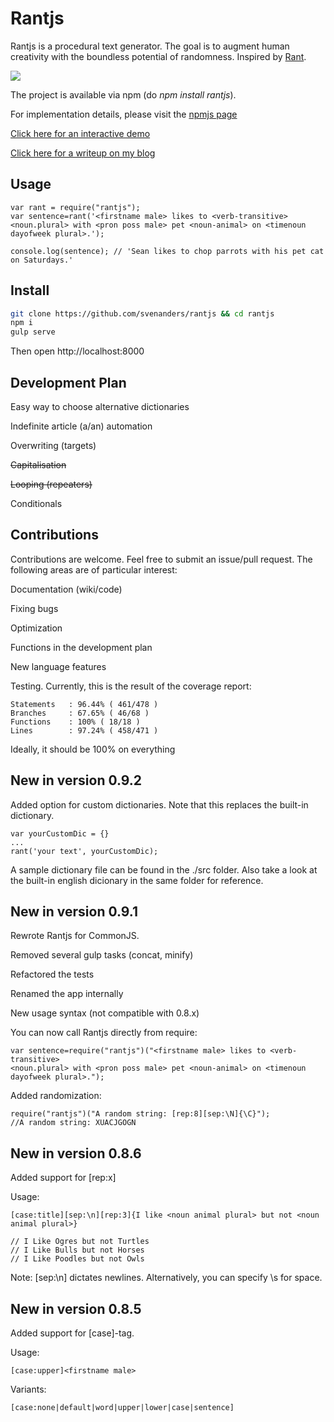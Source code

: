 # Rantjs

Rantjs is a procedural text generator. The goal is to augment human creativity with the boundless potential of randomness. Inspired by [Rant][1].

<img src="http://res.cloudinary.com/sven-anders-robbestad/image/upload/c_scale,w_350/v1418975366/rantjs_0.8.4.png">

The project is available via npm (do _npm install rantjs_). 

For implementation details, please visit the [npmjs page][3]

[Click here for an interactive demo][2]

[Click here for a writeup on my blog][4]

## Usage

    var rant = require("rantjs");
    var sentence=rant('<firstname male> likes to <verb-transitive> <noun.plural> with <pron poss male> pet <noun-animal> on <timenoun dayofweek plural>.');

    console.log(sentence); // 'Sean likes to chop parrots with his pet cat on Saturdays.'

## Install

```bash
git clone https://github.com/svenanders/rantjs && cd rantjs
npm i
gulp serve
```
Then open http://localhost:8000


## Development Plan

Easy way to choose alternative dictionaries

Indefinite article (a/an) automation

Overwriting (targets)

~~Capitalisation~~

~~Looping (repeaters)~~

Conditionals

## Contributions

Contributions are welcome. Feel free to submit an issue/pull request. The following areas are
of particular interest:

Documentation (wiki/code)

Fixing bugs

Optimization

Functions in the development plan

New language features

Testing. Currently, this is the result of the coverage report:

    Statements   : 96.44% ( 461/478 )
    Branches     : 67.65% ( 46/68 )
    Functions    : 100% ( 18/18 )
    Lines        : 97.24% ( 458/471 )

Ideally, it should be 100% on everything

## New in version 0.9.2

  Added option for custom dictionaries. Note that this replaces the built-in dictionary.
  
    var yourCustomDic = {}
    ...
    rant('your text', yourCustomDic);
     
A sample dictionary file can be found in the ./src folder. Also take a look at the built-in english dicionary in the same folder for reference.

## New in version 0.9.1

  Rewrote Rantjs for CommonJS. 
  
  Removed several gulp tasks (concat, minify)
 
  Refactored the tests
 
  Renamed the app internally
 
  New usage syntax (not compatible with 0.8.x)
 
  You can now call Rantjs directly from require:
  
    var sentence=require("rantjs")("<firstname male> likes to <verb-transitive> 
    <noun.plural> with <pron poss male> pet <noun-animal> on <timenoun dayofweek plural>.");
 
  Added randomization:
  
    require("rantjs")("A random string: [rep:8][sep:\N]{\C}");
    //A random string: XUACJGOGN

## New in version 0.8.6

  Added support for [rep:x]

  Usage:

    [case:title][sep:\n][rep:3]{I like <noun animal plural> but not <noun animal plural>}

    // I Like Ogres but not Turtles
    // I Like Bulls but not Horses
    // I Like Poodles but not Owls

   Note: [sep:\n] dictates newlines. Alternatively, you can specify \s for space.

## New in version 0.8.5

  Added support for [case]-tag.

  Usage:

    [case:upper]<firstname male>

  Variants:

    [case:none|default|word|upper|lower|case|sentence]



[1]: https://github.com/TheBerkin/Rant
[2]: https://rantjs.herokuapp.com/
[3]: https://www.npmjs.com/package/rantjs
[4]: http://www.robbestad.com/blog/procedurally-generated-text-with-rantjs
